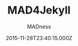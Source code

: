 ---
title: MAD4Jekyll
github: https://github.com/madforjekyll/madforjekyll.github.io
demo: https://madforjekyll.github.io
author: MADness
ssg:
  - Jekyll
cms:
  - No Cms
date: 2015-11-28T23:40:15.000Z
github_branch: master
description: MAD4Jekyll theme for Jekyll
stale: true
---